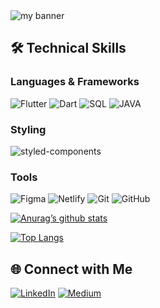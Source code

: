 <img src="https://github.com/user-attachments/assets/74089aea-2dda-4e49-9df0-a3add0dab309" alt="my banner">

## 🛠 Technical Skills

### Languages & Frameworks
![Flutter](https://img.shields.io/badge/Flutter-02569B?style=for-the-badge&logo=flutter&logoColor=white)
![Dart](https://img.shields.io/badge/Dart-0175C2?style=for-the-badge&logo=dart&logoColor=white)
![SQL](https://img.shields.io/badge/SQL-003B57?style=for-the-badge&logo=sql&logoColor=white)
![JAVA](https://img.shields.io/badge/Java-003B57?style=for-the-badge&logo=java&logoColor=white)

### Styling
![styled-components](https://img.shields.io/badge/styled--components-DB7093?style=for-the-badge&logo=styled-components&logoColor=white)

### Tools
![Figma](https://img.shields.io/badge/Figma-F24E1E?style=for-the-badge&logo=figma&logoColor=white)
![Netlify](https://img.shields.io/badge/Netlify-00C7B7?style=for-the-badge&logo=netlify&logoColor=white)
![Git](https://img.shields.io/badge/Git-F05032?style=for-the-badge&logo=git&logoColor=white)
![GitHub](https://img.shields.io/badge/GitHub-181717?style=for-the-badge&logo=github&logoColor=white)

[![Anurag’s github stats](https://github-readme-stats.vercel.app/api?username=sanvviratthore)](https://github.com/sanvviratthore)

[![Top Langs](https://github-readme-stats.vercel.app/api/top-langs/?username=sanvviratthore&layout=compact)](https://github.com/sanvviratthore)

## 🌐 Connect with Me

[![LinkedIn](https://img.shields.io/badge/LinkedIn-%230077B5.svg?style=for-the-badge&logo=linkedin&logoColor=white)](https://www.linkedin.com/in/sanvi-rathore-75611a289)
[![Medium](https://img.shields.io/badge/Medium-%23000000.svg?style=for-the-badge&logo=medium&logoColor=white)](https://medium.com/@sanvirathore432)